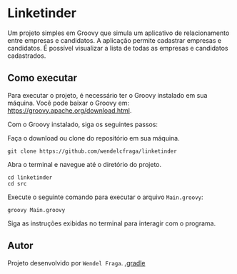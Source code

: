 # Linketinder

Um projeto simples em Groovy que simula um aplicativo de relacionamento entre empresas e candidatos. A aplicação permite cadastrar empresas e candidatos. É possível visualizar a lista de todas as empresas e candidatos cadastrados.

## Como executar

Para executar o projeto, é necessário ter o Groovy instalado em sua máquina. Você pode baixar o Groovy em: https://groovy.apache.org/download.html.

Com o Groovy instalado, siga os seguintes passos:

Faça o download ou clone do repositório em sua máquina.

    git clone https://github.com/wendelcfraga/linketinder


Abra o terminal e navegue até o diretório do projeto.

    cd linketinder
    cd src

Execute o seguinte comando para executar o arquivo `Main.groovy`:

    groovy Main.groovy

Siga as instruções exibidas no terminal para interagir com o programa.

## Autor

Projeto desenvolvido por `Wendel Fraga`.
[.gradle](..%2Ftestecompila%2F.gradle)